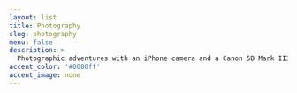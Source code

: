```yaml
---
layout: list
title: Photography
slug: photography
menu: false
description: >
  Photographic adventures with an iPhone camera and a Canon 5D Mark III.
accent_color: '#0080ff'
accent_image: none
---
```

